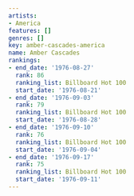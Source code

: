 ```yaml
---
artists:
- America
features: []
genres: []
key: amber-cascades-america
name: Amber Cascades
rankings:
- end_date: '1976-08-27'
  rank: 86
  ranking_list: Billboard Hot 100
  start_date: '1976-08-21'
- end_date: '1976-09-03'
  rank: 79
  ranking_list: Billboard Hot 100
  start_date: '1976-08-28'
- end_date: '1976-09-10'
  rank: 76
  ranking_list: Billboard Hot 100
  start_date: '1976-09-04'
- end_date: '1976-09-17'
  rank: 75
  ranking_list: Billboard Hot 100
  start_date: '1976-09-11'
---
```


